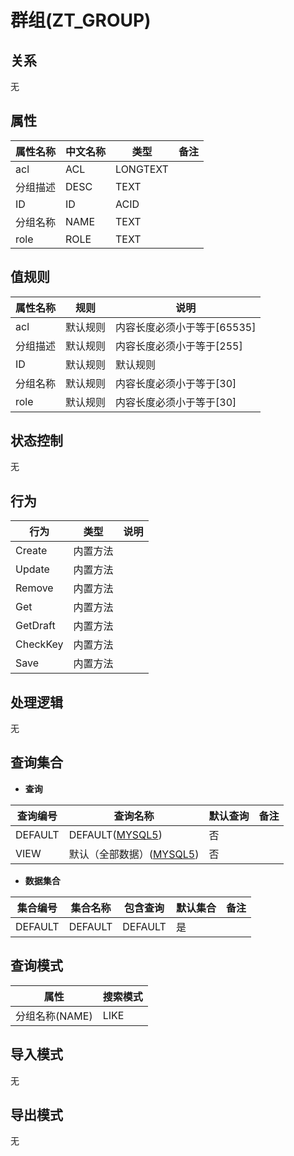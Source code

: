 # 群组(ZT_GROUP)

  

## 关系
无

## 属性

| 属性名称        |    中文名称    | 类型     |  备注  |
| --------   |------------| -----   |  -------- | 
|acl|ACL|LONGTEXT|&nbsp;|
|分组描述|DESC|TEXT|&nbsp;|
|ID|ID|ACID|&nbsp;|
|分组名称|NAME|TEXT|&nbsp;|
|role|ROLE|TEXT|&nbsp;|

## 值规则
| 属性名称    | 规则    |  说明  |
| --------   |------------| ----- | 
|acl|默认规则|内容长度必须小于等于[65535]|
|分组描述|默认规则|内容长度必须小于等于[255]|
|ID|默认规则|默认规则|
|分组名称|默认规则|内容长度必须小于等于[30]|
|role|默认规则|内容长度必须小于等于[30]|

## 状态控制

无


## 行为
| 行为    | 类型    |  说明  |
| --------   |------------| ----- | 
|Create|内置方法|&nbsp;|
|Update|内置方法|&nbsp;|
|Remove|内置方法|&nbsp;|
|Get|内置方法|&nbsp;|
|GetDraft|内置方法|&nbsp;|
|CheckKey|内置方法|&nbsp;|
|Save|内置方法|&nbsp;|

## 处理逻辑
无

## 查询集合

* **查询**

| 查询编号 | 查询名称       | 默认查询 |   备注|
| --------  | --------   | --------   | ----- |
|DEFAULT|DEFAULT([MYSQL5](../../appendix/query_MYSQL5.md#Group_Default))|否|&nbsp;|
|VIEW|默认（全部数据）([MYSQL5](../../appendix/query_MYSQL5.md#Group_View))|否|&nbsp;|

* **数据集合**

| 集合编号 | 集合名称   |  包含查询  | 默认集合 |   备注|
| --------  | --------   | -------- | --------   | ----- |
|DEFAULT|DEFAULT|DEFAULT|是|&nbsp;|

## 查询模式
| 属性      |    搜索模式     |
| --------   |------------|
|分组名称(NAME)|LIKE|

## 导入模式
无


## 导出模式
无
